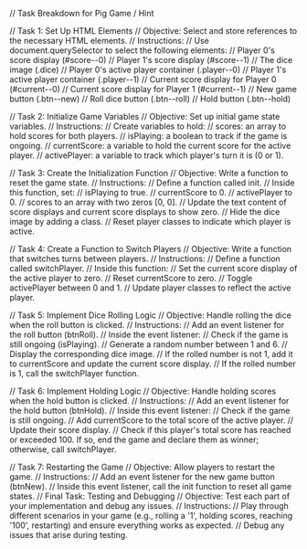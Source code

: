 // Task Breakdown for Pig Game / Hint

// Task 1: Set Up HTML Elements
// Objective: Select and store references to the necessary HTML elements.
// Instructions:
// Use document.querySelector to select the following elements:
// Player 0's score display (#score--0)
// Player 1's score display (#score--1)
// The dice image (.dice)
// Player 0's active player container (.player--0)
// Player 1's active player container (.player--1)
// Current score display for Player 0 (#current--0)
// Current score display for Player 1 (#current--1)
// New game button (.btn--new)
// Roll dice button (.btn--roll)
// Hold button (.btn--hold)

// Task 2: Initialize Game Variables
// Objective: Set up initial game state variables.
// Instructions:
// Create variables to hold:
// scores: an array to hold scores for both players.
// isPlaying: a boolean to track if the game is ongoing.
// currentScore: a variable to hold the current score for the active player.
// activePlayer: a variable to track which player's turn it is (0 or 1).

// Task 3: Create the Initialization Function
// Objective: Write a function to reset the game state.
// Instructions:
// Define a function called init.
// Inside this function, set:
// isPlaying to true.
// currentScore to 0.
// activePlayer to 0.
// scores to an array with two zeros [0, 0].
// Update the text content of score displays and current score displays to show zero.
// Hide the dice image by adding a class.
// Reset player classes to indicate which player is active.

// Task 4: Create a Function to Switch Players
// Objective: Write a function that switches turns between players.
// Instructions:
// Define a function called switchPlayer.
// Inside this function:
// Set the current score display of the active player to zero.
// Reset currentScore to zero.
// Toggle activePlayer between 0 and 1.
// Update player classes to reflect the active player.

// Task 5: Implement Dice Rolling Logic
// Objective: Handle rolling the dice when the roll button is clicked.
// Instructions:
// Add an event listener for the roll button (btnRoll).
// Inside the event listener:
// Check if the game is still ongoing (isPlaying).
// Generate a random number between 1 and 6.
// Display the corresponding dice image.
// If the rolled number is not 1, add it to currentScore and update the current score display.
// If the rolled number is 1, call the switchPlayer function.

// Task 6: Implement Holding Logic
// Objective: Handle holding scores when the hold button is clicked.
// Instructions:
// Add an event listener for the hold button (btnHold).
// Inside this event listener:
// Check if the game is still ongoing.
// Add currentScore to the total score of the active player.
// Update their score display.
// Check if this player's total score has reached or exceeded 100. If so, end the game and declare them as winner; otherwise, call switchPlayer.

// Task 7: Restarting the Game
// Objective: Allow players to restart the game.
// Instructions:
// Add an event listener for the new game button (btnNew).
// Inside this event listener, call the init function to reset all game states.
// Final Task: Testing and Debugging
// Objective: Test each part of your implementation and debug any issues.
// Instructions:
// Play through different scenarios in your game (e.g., rolling a '1', holding scores, reaching '100', restarting) and ensure everything works as expected.
// Debug any issues that arise during testing.

